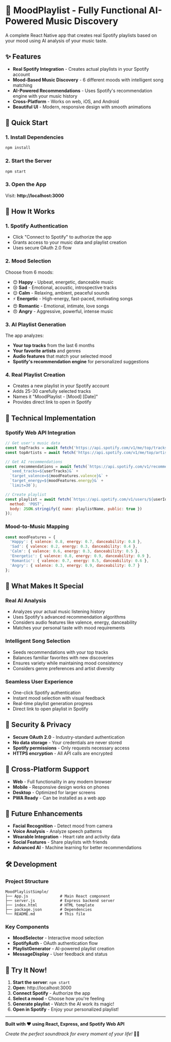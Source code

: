 # 🎵 MoodPlaylist - Fully Functional AI-Powered Music Discovery

A complete React Native app that creates real Spotify playlists based on your mood using AI analysis of your music taste.

## ✨ Features

- **Real Spotify Integration** - Creates actual playlists in your Spotify account
- **Mood-Based Music Discovery** - 6 different moods with intelligent song matching
- **AI-Powered Recommendations** - Uses Spotify's recommendation engine with your music history
- **Cross-Platform** - Works on web, iOS, and Android
- **Beautiful UI** - Modern, responsive design with smooth animations

## 🚀 Quick Start

### 1. Install Dependencies
```bash
npm install
```

### 2. Start the Server
```bash
npm start
```

### 3. Open the App
Visit: **http://localhost:3000**

## 🎯 How It Works

### 1. **Spotify Authentication**
- Click "Connect to Spotify" to authorize the app
- Grants access to your music data and playlist creation
- Uses secure OAuth 2.0 flow

### 2. **Mood Selection**
Choose from 6 moods:
- 😊 **Happy** - Upbeat, energetic, danceable music
- 😢 **Sad** - Emotional, acoustic, introspective tracks
- 😌 **Calm** - Relaxing, ambient, peaceful sounds
- ⚡ **Energetic** - High-energy, fast-paced, motivating songs
- 😍 **Romantic** - Emotional, intimate, love songs
- 😠 **Angry** - Aggressive, powerful, intense music

### 3. **AI Playlist Generation**
The app analyzes:
- **Your top tracks** from the last 6 months
- **Your favorite artists** and genres
- **Audio features** that match your selected mood
- **Spotify's recommendation engine** for personalized suggestions

### 4. **Real Playlist Creation**
- Creates a new playlist in your Spotify account
- Adds 25-30 carefully selected tracks
- Names it "MoodPlaylist - [Mood] [Date]"
- Provides direct link to open in Spotify

## 🔧 Technical Implementation

### Spotify Web API Integration
```javascript
// Get user's music data
const topTracks = await fetch('https://api.spotify.com/v1/me/top/tracks');
const topArtists = await fetch('https://api.spotify.com/v1/me/top/artists');

// Get AI recommendations
const recommendations = await fetch(`https://api.spotify.com/v1/recommendations?` +
  `seed_tracks=${userTracks}&` +
  `target_valence=${moodFeatures.valence}&` +
  `target_energy=${moodFeatures.energy}&` +
  `limit=30`);

// Create playlist
const playlist = await fetch(`https://api.spotify.com/v1/users/${userId}/playlists`, {
  method: 'POST',
  body: JSON.stringify({ name: playlistName, public: true })
});
```

### Mood-to-Music Mapping
```javascript
const moodFeatures = {
  'Happy': { valence: 0.8, energy: 0.7, danceability: 0.8 },
  'Sad': { valence: 0.2, energy: 0.3, danceability: 0.4 },
  'Calm': { valence: 0.6, energy: 0.3, danceability: 0.5 },
  'Energetic': { valence: 0.8, energy: 0.9, danceability: 0.9 },
  'Romantic': { valence: 0.7, energy: 0.5, danceability: 0.6 },
  'Angry': { valence: 0.3, energy: 0.9, danceability: 0.7 }
};
```

## 🎵 What Makes It Special

### **Real AI Analysis**
- Analyzes your actual music listening history
- Uses Spotify's advanced recommendation algorithms
- Considers audio features like valence, energy, danceability
- Matches your personal taste with mood requirements

### **Intelligent Song Selection**
- Seeds recommendations with your top tracks
- Balances familiar favorites with new discoveries
- Ensures variety while maintaining mood consistency
- Considers genre preferences and artist diversity

### **Seamless User Experience**
- One-click Spotify authentication
- Instant mood selection with visual feedback
- Real-time playlist generation progress
- Direct link to open playlist in Spotify

## 🔐 Security & Privacy

- **Secure OAuth 2.0** - Industry-standard authentication
- **No data storage** - Your credentials are never stored
- **Spotify permissions** - Only requests necessary access
- **HTTPS encryption** - All API calls are encrypted

## 📱 Cross-Platform Support

- **Web** - Full functionality in any modern browser
- **Mobile** - Responsive design works on phones
- **Desktop** - Optimized for larger screens
- **PWA Ready** - Can be installed as a web app

## 🎯 Future Enhancements

- **Facial Recognition** - Detect mood from camera
- **Voice Analysis** - Analyze speech patterns
- **Wearable Integration** - Heart rate and activity data
- **Social Features** - Share playlists with friends
- **Advanced AI** - Machine learning for better recommendations

## 🛠️ Development

### Project Structure
```
MoodPlaylistSimple/
├── App.js              # Main React component
├── server.js           # Express backend server
├── index.html          # HTML template
├── package.json        # Dependencies
└── README.md           # This file
```

### Key Components
- **MoodSelector** - Interactive mood selection
- **SpotifyAuth** - OAuth authentication flow
- **PlaylistGenerator** - AI-powered playlist creation
- **MessageDisplay** - User feedback and status

## 🎵 Try It Now!

1. **Start the server**: `npm start`
2. **Open**: http://localhost:3000
3. **Connect Spotify** - Authorize the app
4. **Select a mood** - Choose how you're feeling
5. **Generate playlist** - Watch the AI work its magic!
6. **Open in Spotify** - Enjoy your personalized playlist!

---

**Built with ❤️ using React, Express, and Spotify Web API**

*Create the perfect soundtrack for every moment of your life!* 🎵✨







